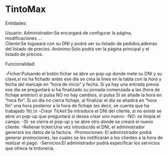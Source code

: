 # TintoMax
Entidades:

Usuario:
		Administrador:Se encargará de configurar la página, modificaciones …       		
		Cliente:Se logueará con su DNI y podrá ver su listado de pedidos,además del listado de precios.
		Anónimo:Solo podrá ver la página principal y el listado de precios.

Funcionalidad:
	
  -*Fichar*:Pulsando el botón fichar se abre un pop-up donde mete su DNI y su clave,si no ha fichado antes ese día se crea la línea en la tabla con la hora y fecha del marcaje en “hora de inicio” y fecha. Si ya hay una entrada previa ese dia se preguntará si ha finalizado su jornada comenzada a las (hora de fichaje anterior) si pulsa NO no hay cambios, si pulsa SI se añade la hora en “hora fin”.
  Si un día no cierra fichaje, al finalizar el día se añadirá en “hora fin” una hora posterior a la hora de fichaje (es decir, se cuenta que ha trabajado 1h).\n
  -*Crear Ticket*:Se introduce el DNI del cliente, si no existe se abre un pop-up que preguntará si desea crear uno nuevo:
    -NO: se limpia el campo.
    -SI: se cierra el pop-up y se abre otro donde se creará el nuevo cliente.
  -Rellenar ticket:Una vez introducido el DNI, el administrador generará los datos de la factura.
  -Promociones: El administrador podrá generar promociones, las cuales se les notificaran a los clientes a la hora de realizar el pago.
  -Servicios:El administrador podrá especificar los servicios que ofrece la tintoneria.
